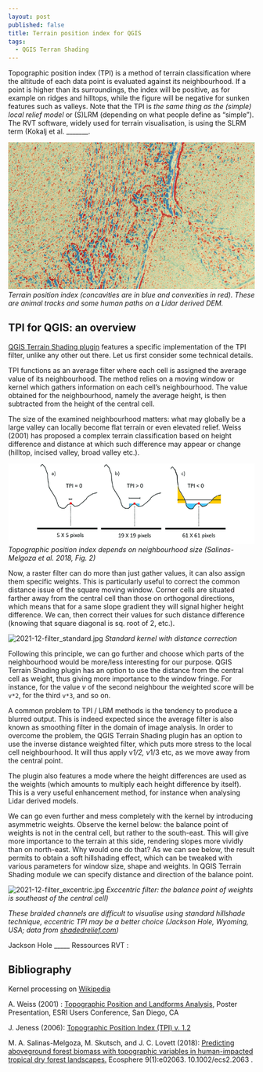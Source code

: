 ```yaml
---
layout: post
published: false
title: Terrain position index for QGIS
tags:
  - QGIS Terran Shading
---
```



Topographic position index (TPI) is a method of terrain classification where the altitude of each data point is evaluated against its neighbourhood. If a point is higher than its surroundings, the index will be positive, as for example on ridges and hilltops, while the figure will be negative for sunken features such as valleys. Note that the TPI is *the same thing as the (simple) local relief model* or (S)LRM (depending on what people define as “simple”). The RVT software, widely used for terrain visualisation, is using the SLRM term (Kokalj et al. _______. 

![tpi](/figures/TPI.png)
*Terrain position index (concavities are in blue and convexities in red). These are animal tracks and some human paths on a Lidar derived DEM.* 

## TPI for QGIS: an overview 
[QGIS Terrain Shading plugin]( https://landscapearchaeology.org/qgis-terrain-shading/) features a specific implementation of the TPI filter, unlike any other out there. Let us first consider some technical details.

TPI functions as an average filter where each cell is assigned the average value of its neighbourhood. The method relies on a moving window or kernel which gathers information on each cell’s neighbourhood. The value obtained for the neighbourhood, namely the average height, is then subtracted from the height of the central cell. 

The size of the examined neighbourhood matters: what may globally be a large valley can locally become flat terrain or even elevated relief. Weiss (2001) has proposed a complex terrain classification based on height difference and distance at which such difference may appear or change (hilltop, incised valley, broad valley etc.).

![TPI_diagram.png](/figures/TPI_diagram.png)
*Topographic position index depends on neighbourhood size (Salinas-Melgoza et al. 2018, Fig. 2)* 

Now, a raster filter can do more than just gather values, it can also assign them specific weights. This is particularly useful to correct the common distance issue of the square moving window. Corner cells are situated farther away from the central cell than those on orthogonal directions, which means that for a same slope gradient they will signal higher height difference. We can, then correct their values for such distance difference (knowing that square diagonal is sq. root of 2, etc.). 

![2021-12-filter_standard.jpg]({{site.baseurl}}/figures/2021-12-filter_standard.jpg)
*Standard kernel with distance correction*

Following this principle, we can go further and choose which parts of the neighbourhood would be more/less interesting for our purpose. QGIS Terrain Shading plugin has an option to use the distance from the central cell as weight, thus giving more importance to the window fringe. For instance, for the value *v* of the second neighbour the weighted score will be `v*2`, for the third `v*3`, and so on. 

A common problem to TPI / LRM methods is the tendency to produce a blurred output. This is indeed expected since the average filter is also known as smoothing filter in the domain of image analysis. In order to overcome the problem, the QGIS Terrain Shading plugin has an option to use the inverse distance weighted filter, which puts more stress to the local cell neighbourhood. It will thus apply v*1/2, v*1/3 etc, as we move away from the central point.

The plugin also features a mode where the height differences are used as the weights (which amounts to multiply each height difference by itself). This is a very useful enhancement method, for instance when analysing Lidar derived models.  

We can go even further and mess completely with the kernel by introducing asymmetric weights. Observe the kernel below: the balance point of weights is not in the central cell, but rather to the south-east. This will give more importance to the terrain at this side, rendering slopes more vividly than on north-east. Why would one do that? As we can see below, the result permits to obtain a soft hillshading effect, which can be tweaked with various parameters for window size, shape and weights. In QGIS Terrain Shading module we can specify distance and direction of the balance point. 

![2021-12-filter_excentric.jpg]({{site.baseurl}}/figures/2021-12-filter_excentric.jpg)
*Exccentric filter: the balance point of weights is southeast of the central cell)*


*These braided channels are difficult to visualise using standard hillshade technique, eccentric TPI may be a better choice  (Jackson Hole, Wyoming, USA; data from [shadedrelief.com]( http://shadedrelief.com/SampleElevationModels/))*

Jackson Hole _____
Ressources 
RVT : 
## Bibliography
Kernel processing on [Wikipedia ](https://en.wikipedia.org/wiki/Kernel_(image_processing))

A. Weiss (2001) : [Topographic Position and Landforms Analysis]( http://www.jennessent.com/downloads/tpi-poster-tnc_18x22.pdf), Poster Presentation, ESRI Users Conference, San Diego, CA

J. Jeness (2006): [Topographic Position Index (TPI) v. 1.2](http://www.jennessent.com/downloads/tpi_documentation_online.pdf)

M. A. Salinas-Melgoza, M. Skutsch, and J. C. Lovett (2018): [Predicting aboveground forest biomass with topographic variables in human-impacted tropical dry forest landscapes.](https://www.researchgate.net/publication/321125918_Predicting_above_ground_forest_biomass_with_topographic_variables_in_human-impacted_tropical_dry_forest_landscapes) Ecosphere 9(1):e02063. 10.1002/ecs2.2063
.
